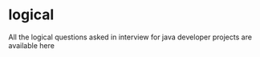 # logical
All the logical questions asked in interview for java developer projects are available here
